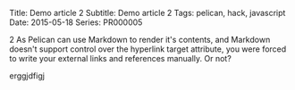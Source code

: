Title: Demo article 2
Subtitle: Demo article 2
Tags: pelican, hack, javascript
Date: 2015-05-18
Series: PR000005

2 As Pelican can use Markdown to render it's contents, and Markdown doesn't support 
control over the hyperlink target attribute, you were forced to write your 
external links and references manually. Or not? 
<!-- PELICAN_END_SUMMARY --> 
erggjdfigj